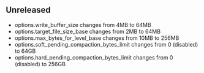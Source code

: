 ## Unreleased
* options.write_buffer_size changes from 4MB to 64MB
* options.target_file_size_base changes from 2MB to 64MB
* options.max_bytes_for_level_base changes from 10MB to 256MB
* options.soft_pending_compaction_bytes_limit changes from 0 (disabled) to 64GB
* options.hard_pending_compaction_bytes_limit changes from 0 (disabled) to 256GB